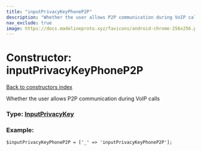 ```yaml
---
title: "inputPrivacyKeyPhoneP2P"
description: "Whether the user allows P2P communication during VoIP calls"
nav_exclude: true
image: https://docs.madelineproto.xyz/favicons/android-chrome-256x256.png
---
```

# Constructor: inputPrivacyKeyPhoneP2P  
[Back to constructors index](/API_docs/constructors/index.html)



Whether the user allows P2P communication during VoIP calls




### Type: [InputPrivacyKey](/API_docs/types/InputPrivacyKey.html)


### Example:

```
$inputPrivacyKeyPhoneP2P = ['_' => 'inputPrivacyKeyPhoneP2P'];
```  
